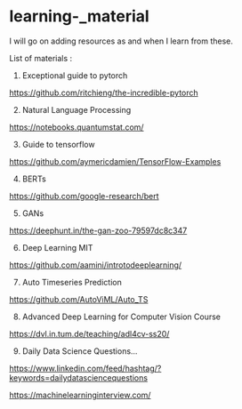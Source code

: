 # learning-_material
I will go on adding resources as and when I learn from these.



List of materials :

1. Exceptional guide to pytorch

https://github.com/ritchieng/the-incredible-pytorch


2. Natural Language Processing

https://notebooks.quantumstat.com/


3. Guide to tensorflow


https://github.com/aymericdamien/TensorFlow-Examples


4. BERTs 

https://github.com/google-research/bert


5. GANs

https://deephunt.in/the-gan-zoo-79597dc8c347

6. Deep Learning MIT 

https://github.com/aamini/introtodeeplearning/

7. Auto Timeseries Prediction

https://github.com/AutoViML/Auto_TS

8. Advanced Deep Learning for Computer Vision Course

https://dvl.in.tum.de/teaching/adl4cv-ss20/

9. Daily Data Science Questions...

https://www.linkedin.com/feed/hashtag/?keywords=dailydatasciencequestions

https://machinelearninginterview.com/


 


